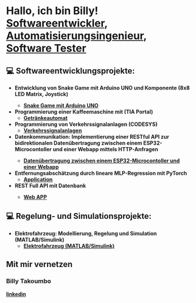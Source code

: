<h1>Hallo, ich bin Billy! <br/><a href="https://github.com/joshmadakor1">Softwareentwickler</a>, <a href="https://www.linkedin.com/in/joshmadakor/">Automatisierungsingenieur</a>, <a href="https://www.youtube.com/c/joshmadakor">Software Tester</a></h1>

<h2>💻 Softwareentwicklungsprojekte:</h2>

- <b>Entwicklung von Snake Game mit Arduino UNO und Komponente (8x8 LED Matrix, Joystick) <b>
  - [Snake Game mit Arduino UNO](https://github.com/TBilly11/Snake-Game-mit-Arduino) <b>
- <b>Programmierung einer Kaffeemaschine mit (TIA Portal)</b>
  - [Getränkeautomat](https://github.com/TBilly11/Kaffeemaschine-mit-TIA-Portal) <b>
- <b>Programmierung von Verkehrssignalanlagen (CODESYS)</b>
  - [Verkehrssignalanlagen](https://github.com/TBilly11/Verkehrssignalanlagen-CODESYS-.git)
- <b>Datenkommunikation: Implementierung einer RESTful API zur bidirektionalen Datenübertragung zwischen einem ESP32-Microcontoller und einer Webapp  mittels HTTP-Anfragen<b>
  - [Datenübertragung zwischen einem ESP32-Microcontoller und einer Webapp](https://github.com/TBilly11/Daten-Uebertragung-zwischen-einem-ESP32-Microcontoller-und-einer-Webapp-mittels-HTTP-Anfragen)
- <b>Entfernungsabschätzung durch lineare MLP-Regression mit PyTorch</b>
  - [Application](https://github.com/joshmadakor1/Package-Deliver)
- <b>REST Full API mit Datenbank <b>
  - [Web APP](https://github.com/TBilly11/REST-Full-API) <b>
</b>
</b>
<h2>💻 Regelung- und Simulationsprojekte:</h2>

- <b>Elektrofahrzeug: Modellierung, Regelung und Simulation (MATLAB/Simulink)</b>
  - [Elektrofahrzeug (MATLAB/Simulink)](https://github.com/TBilly11/Elektrofahrzeug-Modellierung-Regelung-und-Simulation-MATLAB-Simulink)
</b>
</b>
<h2>Mit mir vernetzen</h2>
<h3>Billy Takoumbo</h3> <b>

[linkedin](https://www.linkedin.com/in/billy-takoumbo-200321154/) <b>




